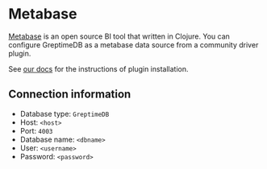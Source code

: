 # Metabase

[Metabase](https://github.com/metabase/metabase) is an open source BI tool that
written in Clojure. You can configure GreptimeDB as a metabase data source from
a community driver plugin.

See [our docs](https://docs.greptime.com/nightly/user-guide/integrations/metabase) for
the instructions of plugin installation.

## Connection information

- Database type: `GreptimeDB`
- Host: `<host>`
- Port: `4003`
- Database name: `<dbname>`
- User: `<username>`
- Password: `<password>`

